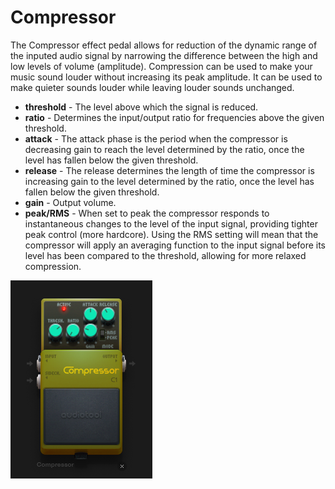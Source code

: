 # Compressor

The Compressor effect pedal allows for reduction of the dynamic range of
the inputed audio signal by narrowing the difference between the high
and low levels of volume (amplitude). Compression can be used to make
your music sound louder without increasing its peak amplitude. It can be
used to make quieter sounds louder while leaving louder sounds
unchanged.

  - **threshold** - The level above which the signal is reduced.
  - **ratio** - Determines the input/output ratio for frequencies above
    the given threshold.
  - **attack** - The attack phase is the period when the compressor is
    decreasing gain to reach the level determined by the ratio, once the
    level has fallen below the given threshold.
  - **release** - The release determines the length of time the
    compressor is increasing gain to the level determined by the ratio,
    once the level has fallen below the given threshold.
  - **gain** - Output volume.
  - **peak/RMS** - When set to peak the compressor responds to
    instantaneous changes to the level of the input signal, providing
    tighter peak control (more hardcore). Using the RMS setting will
    mean that the compressor will apply an averaging function to the
    input signal before its level has been compared to the threshold,
    allowing for more relaxed compression.

![ /images/compressor.png]( /images/compressor.png
" /images/compressor.png")
